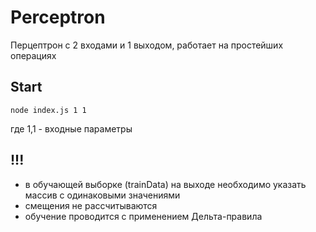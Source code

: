 # Perceptron
Перцептрон с 2 входами и 1 выходом, работает на простейших операциях

## Start
    node index.js 1 1

где 1,1 - входные параметры

## !!!
* в обучающей выборке (trainData) на выходе необходимо указать массив с одинаковыми значениями
* смещения не рассчитываются
* обучение проводится с применением Дельта-правила
